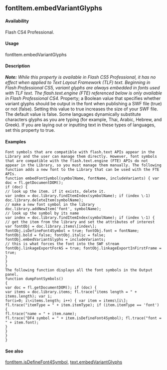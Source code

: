 ## fontItem.embedVariantGlyphs

#### Availability

Flash CS4 Professional.

#### Usage

fontItem.embedVariantGlyphs

#### Description

***Note:** While this property is available in Flash CS5 Professional, it has no effect when applied to Text Layout Framework (TLF) text. Beginning in Flash Professional CS5, variant glyphs are always embedded in fonts used with TLF text. The flash.text.engine (FTE) referenced below is only available in Flash Professional CS4.*
Property; a Boolean value that specifies whether variant glyphs should be output in the font when publishing a SWF file (true) or not (false). Setting this value to true increases the size of your SWF file. The default value is false.
Some languages dynamically substitute characters glyphs as you are typing (for example, Thai, Arabic, Hebrew, and Greek). If you are laying out or inputting text in these types of languages, set this property to true.

#### Examples

```
Font symbols that are compatible with flash.text APIs appear in the Library and the user can manage them directly. However, font symbols that are compatible with the flash.text.engine (FTE) APIs do not appear in the Library, so you must manage them manually. The following function adds a new font to the Library that can be used with the FTE APIs.
function embedFontSymbol(symbolName, fontName, includeVariants) { var doc = fl.getDocumentDOM();
if (doc) {
// look up the item. if it exists, delete it.
var index = doc.library.findItemIndex(symbolName); if (index \-1)
doc.library.deleteItem(symbolName);
// make a new font symbol in the library doc.library.addNewItem('font', symbolName);
// look up the symbol by its name
var index = doc.library.findItemIndex(symbolName); if (index \-1) {
// get the item from the library and set the attributes of interest var fontObj = doc.library.items\[index\];
fontObj.isDefineFont4Symbol = true; fontObj.font = fontName; fontObj.bold = false; fontObj.italic = false;
fontObj.embedVariantGlyphs = includeVariants;
// this is what forces the font into the SWF stream fontObj.linkageExportForAS = true; fontObj.linkageExportInFirstFrame = true;
}
}
}
The following function displays all the font symbols in the Output panel.
function dumpFontSymbols()
{
var doc = fl.getDocumentDOM(); if (doc) {
var items = doc.library.items; fl.trace("items length = " + items.length); var i;
for(i=0; i\<items.length; i++) { var item = items\[i\];
fl.trace("itemType = " + item.itemType); if (item.itemType == 'font') {
fl.trace("name = " + item.name);
fl.trace("DF4 symbol = " + item.isDefineFont4Symbol); fl.trace("font = " + item.font);
}
}
}
}

```
#### See also

[fontItem.isDefineFont4Symbol](#_bookmark591), [text.embedVariantGlyphs](#_bookmark978)
